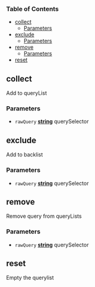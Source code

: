 <!-- Generated by documentation.js. Update this documentation by updating the source code. -->

### Table of Contents

-   [collect][1]
    -   [Parameters][2]
-   [exclude][3]
    -   [Parameters][4]
-   [remove][5]
    -   [Parameters][6]
-   [reset][7]

## collect

Add to queryList

### Parameters

-   `rawQuery` **[string][8]** querySelector

## exclude

Add to backlist

### Parameters

-   `rawQuery` **[string][8]** querySelector

## remove

Remove query from queryLists

### Parameters

-   `rawQuery` **[string][8]** querySelector

## reset

Empty the querylist

[1]: #collect

[2]: #parameters

[3]: #exclude

[4]: #parameters-1

[5]: #remove

[6]: #parameters-2

[7]: #reset

[8]: https://developer.mozilla.org/docs/Web/JavaScript/Reference/Global_Objects/String
